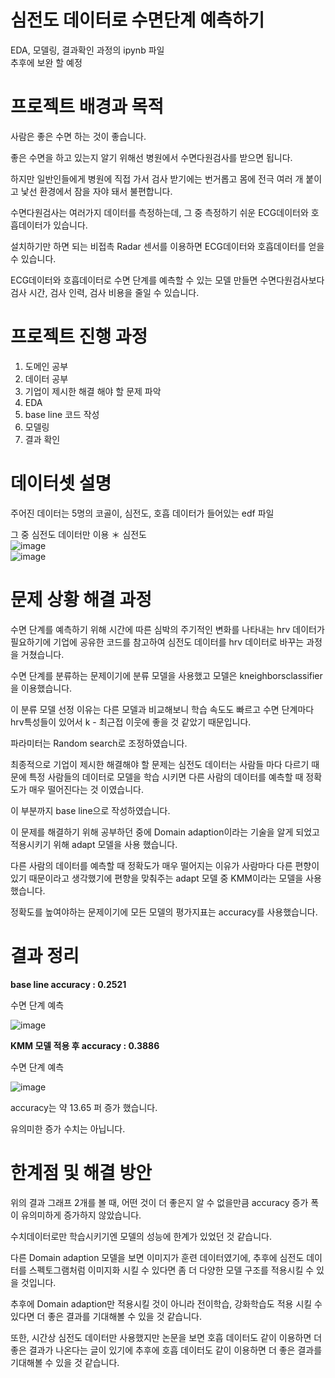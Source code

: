 # 심전도 데이터로 수면단계 예측하기
EDA, 모델링, 결과확인 과정의 ipynb 파일
</br>
추후에 보완 할 예정
# 프로젝트 배경과 목적
사람은 좋은 수면 하는 것이 좋습니다.

좋은 수면을 하고 있는지 알기 위해선 병원에서 수면다원검사를 받으면 됩니다.

하지만 일반인들에게 병원에 직접 가서 검사 받기에는 번거롭고 몸에 전극 여러 개 붙이고 낯선 환경에서 잠을 자야 돼서 불편합니다.

수면다원검사는 여러가지 데이터를 측정하는데, 그 중 측정하기 쉬운 ECG데이터와 호흡데이터가 있습니다.

설치하기만 하면 되는 비접촉 Radar 센서를 이용하면 ECG데이터와 호흡데이터를 얻을 수 있습니다.

ECG데이터와 호흡데이터로 수면 단계를 예측할 수 있는 모델 만들면 수면다원검사보다 검사 시간, 검사 인력, 검사 비용을 줄일 수 있습니다.

# 프로젝트 진행 과정
1. 도메인 공부
2. 데이터 공부
3. 기업이 제시한 해결 해야 할 문제 파악
4. EDA
5. base line 코드 작성
6. 모델링
7. 결과 확인
# 데이터셋 설명
주어진 데이터는 5명의 코골이, 심전도, 호흡 데이터가 들어있는 edf 파일

그 중 심전도 데이터만 이용
＊ 심전도
</br>
![image](https://user-images.githubusercontent.com/97713997/193465318-53627ae0-587a-4e7e-9f6b-bec68c7443d0.png)
</br>
![image](https://user-images.githubusercontent.com/97713997/193465423-f12de357-83a5-4e0c-a6f0-7ab70ef57ebc.png)
</br>
# 문제 상황 해결 과정
수면 단계를 예측하기 위해 시간에 따른 심박의 주기적인 변화를 나타내는 hrv 데이터가 필요하기에 기업에 공유한 코드를 참고하여 심전도 데이터를 hrv 데이터로 바꾸는 과정을 거쳤습니다.

수면 단계를 분류하는 문제이기에 분류 모델을 사용했고 모델은 kneighborsclassifier을 이용했습니다.

이 분류 모델 선정 이유는 다른 모델과 비교해보니 학습 속도도 빠르고 수면 단계마다 hrv특성들이 있어서 k - 최근접 이웃에 좋을 것 같았기 때문입니다.

파라미터는 Random search로 조정하였습니다.

최종적으로 기업이 제시한 해결해야 할 문제는 심전도 데이터는 사람들 마다 다르기 때문에 특정 사람들의 데이터로 모델을 학습 시키면 다른 사람의 데이터를 예측할 때 정확도가 매우 떨어진다는 것 이였습니다.

이 부분까지 base line으로 작성하였습니다.

이 문제를 해결하기 위해 공부하던 중에 Domain adaption이라는 기술을 알게 되었고 적용시키기 위해 adapt 모델을 사용 했습니다.

다른 사람의 데이터를 예측할 때 정확도가 매우 떨어지는 이유가 사람마다 다른 편향이 있기 때문이라고 생각했기에 편향을 맞춰주는 adapt 모델 중 KMM이라는 모델을 사용했습니다.

정확도를 높여야하는 문제이기에 모든 모델의 평가지표는 accuracy를 사용했습니다.

# 결과 정리
**base line accuracy : 0.2521**

수면 단계 예측

![image](https://user-images.githubusercontent.com/97713997/193465607-d0a36332-efa7-4f60-a4a2-0a3d1c9dfc33.png)

**KMM 모델 적용 후 accuracy : 0.3886**

수면 단계 예측

![image](https://user-images.githubusercontent.com/97713997/193465635-6353de95-289e-47b2-8e3b-da6ba1958b7e.png)

accuracy는 약 13.65 퍼 증가 했습니다.

유의미한 증가 수치는 아닙니다.

# 한계점 및 해결 방안
위의 결과 그래프 2개를 볼 때, 어떤 것이 더 좋은지 알 수 없을만큼 accuracy 증가 폭이 유의미하게 증가하지 않았습니다.

수치데이터로만 학습시키기엔 모델의 성능에 한계가 있었던 것 같습니다.

다른 Domain adaption 모델을 보면 이미지가 훈련 데이터였기에, 추후에 심전도 데이터를 스펙토그램처럼 이미지화 시킬 수 있다면 좀 더 다양한 모델 구조를 적용시킬 수 있을 것입니다.

추후에 Domain adaption만 적용시킬 것이 아니라 전이학습, 강화학습도 적용 시킬 수 있다면 더 좋은 결과를 기대해볼 수 있을 것 같습니다.

또한, 시간상 심전도 데이터만 사용했지만 논문을 보면 호흡 데이터도 같이 이용하면 더 좋은 결과가 나온다는 글이 있기에 추후에 호흡 데이터도 같이 이용하면 더 좋은 결과를 기대해볼 수 있을 것 같습니다.



